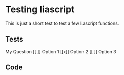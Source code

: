 # Testing liascript
This is just a short test to test a few liascript functions.

## Tests

My Question
  [[ ]] Option 1
  [[x]] Option 2
  [[ ]] Option 3

## Code


